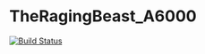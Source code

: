 # TheRagingBeast_A6000

[![Build Status](https://travis-ci.org/varunhardgamer/LA.BR.1.2.9-04510-8x16.0-TheRagingBeast_A6000.svg?branch=cpuquiet-8.1)](https://travis-ci.org/varunhardgamer/LA.BR.1.2.9-04510-8x16.0-TheRagingBeast_A6000)
